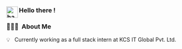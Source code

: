### <img alt="handwavegif" src="https://user-images.githubusercontent.com/39513876/112366216-8cfe7400-8cfe-11eb-8116-7d3dbae20e97.gif" width='30' align="left"/> Hello there !


### 👨🏻‍💻 &nbsp;About Me
💡 &nbsp; Currently working as a full stack intern at KCS IT Global Pvt. Ltd.

<!---
kcs-purveshthakkar/kcs-purveshthakkar is a ✨ special ✨ repository because its `README.md` (this file) appears on your GitHub profile.
You can click the Preview link to take a look at your changes.
--->
